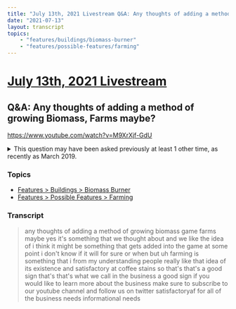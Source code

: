 ```yaml
---
title: "July 13th, 2021 Livestream Q&A: Any thoughts of adding a method of growing Biomass, Farms maybe?"
date: "2021-07-13"
layout: transcript
topics:
    - "features/buildings/biomass-burner"
    - "features/possible-features/farming"
---
```

# [July 13th, 2021 Livestream](../2021-07-13.md)
## Q&A: Any thoughts of adding a method of growing Biomass, Farms maybe?
https://www.youtube.com/watch?v=M9XrXjf-GdU
<details>
<summary>This question may have been asked previously at least 1 other time, as recently as March 2019.</summary>

* [March 9th, 2019 Livestream Q&A: Any plans for farming (for biomass production) ?](./yt-unMHGjOsGAc.md) [https://www.youtube.com/watch?v=unMHGjOsGAc](https://www.youtube.com/watch?v=unMHGjOsGAc)
</details>


### Topics
* [Features > Buildings > Biomass Burner](../topics/features/buildings/biomass-burner.md)
* [Features > Possible Features > Farming](../topics/features/possible-features/farming.md)

### Transcript

> any thoughts of adding a method of growing biomass game farms maybe yes it's something that we thought about and we like the idea of i think it might be something that gets added into the game at some point i don't know if it will for sure or when but uh farming is something that i from my understanding people really like that idea of its existence and satisfactory at coffee stains so that's that's a good sign that's that's what we call in the business a good sign if you would like to learn more about the business make sure to subscribe to our youtube channel and follow us on twitter satisfactoryaf for all of the business needs informational needs
